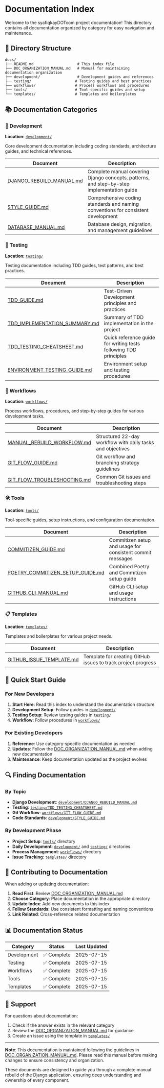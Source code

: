 # Documentation Index

Welcome to the syafiqkayDOTcom project documentation! This directory contains all documentation organized by category for easy navigation and maintenance.

## 📁 Directory Structure

```
docs/
├── README.md                    # This index file
├── DOC_ORGANIZATION_MANUAL.md   # Manual for maintaining documentation organization
├── development/                 # Development guides and references
├── testing/                    # Testing guides and best practices
├── workflows/                  # Process workflows and procedures
├── tools/                      # Tool-specific guides and setup
└── templates/                  # Templates and boilerplates
```

## 📚 Documentation Categories

### 🔧 Development
**Location**: [`development/`](development/)

Core development documentation including coding standards, architecture guides, and technical references.

| Document | Description |
|----------|-------------|
| [DJANGO_REBUILD_MANUAL.md](development/DJANGO_REBUILD_MANUAL.md) | Complete manual covering Django concepts, patterns, and step-by-step implementation guide |
| [STYLE_GUIDE.md](development/STYLE_GUIDE.md) | Comprehensive coding standards and naming conventions for consistent development |
| [DATABASE_MANUAL.md](development/DATABASE_MANUAL.md) | Database design, migration, and management guidelines |

### 🧪 Testing
**Location**: [`testing/`](testing/)

Testing documentation including TDD guides, test patterns, and best practices.

| Document | Description |
|----------|-------------|
| [TDD_GUIDE.md](testing/TDD_GUIDE.md) | Test-Driven Development principles and practices |
| [TDD_IMPLEMENTATION_SUMMARY.md](testing/TDD_IMPLEMENTATION_SUMMARY.md) | Summary of TDD implementation in the project |
| [TDD_TESTING_CHEATSHEET.md](testing/TDD_TESTING_CHEATSHEET.md) | Quick reference guide for writing tests following TDD principles |
| [ENVIRONMENT_TESTING_GUIDE.md](testing/ENVIRONMENT_TESTING_GUIDE.md) | Environment setup and testing procedures |

### 🔄 Workflows
**Location**: [`workflows/`](workflows/)

Process workflows, procedures, and step-by-step guides for various development tasks.

| Document | Description |
|----------|-------------|
| [MANUAL_REBUILD_WORKFLOW.md](workflows/MANUAL_REBUILD_WORKFLOW.md) | Structured 22-day workflow with daily tasks and objectives |
| [GIT_FLOW_GUIDE.md](workflows/GIT_FLOW_GUIDE.md) | Git workflow and branching strategy guidelines |
| [GIT_FLOW_TROUBLESHOOTING.md](workflows/GIT_FLOW_TROUBLESHOOTING.md) | Common Git issues and troubleshooting steps |

### 🛠️ Tools
**Location**: [`tools/`](tools/)

Tool-specific guides, setup instructions, and configuration documentation.

| Document | Description |
|----------|-------------|
| [COMMITIZEN_GUIDE.md](tools/COMMITIZEN_GUIDE.md) | Commitizen setup and usage for consistent commit messages |
| [POETRY_COMMITIZEN_SETUP_GUIDE.md](tools/POETRY_COMMITIZEN_SETUP_GUIDE.md) | Combined Poetry and Commitizen setup guide |
| [GITHUB_CLI_MANUAL.md](tools/GITHUB_CLI_MANUAL.md) | GitHub CLI setup and usage instructions |

### 📋 Templates
**Location**: [`templates/`](templates/)

Templates and boilerplates for various project needs.

| Document | Description |
|----------|-------------|
| [GITHUB_ISSUE_TEMPLATE.md](templates/GITHUB_ISSUE_TEMPLATE.md) | Template for creating GitHub issues to track project progress |

## 🚀 Quick Start Guide

### For New Developers
1. **Start Here**: Read this index to understand the documentation structure
2. **Development Setup**: Follow guides in [`development/`](development/)
3. **Testing Setup**: Review testing guides in [`testing/`](testing/)
4. **Workflow**: Follow procedures in [`workflows/`](workflows/)

### For Existing Developers
1. **Reference**: Use category-specific documentation as needed
2. **Updates**: Follow the [DOC_ORGANIZATION_MANUAL.md](DOC_ORGANIZATION_MANUAL.md) when adding new documentation
3. **Maintenance**: Keep documentation updated as the project evolves

## 🔍 Finding Documentation

### By Topic
- **Django Development**: [`development/DJANGO_REBUILD_MANUAL.md`](development/DJANGO_REBUILD_MANUAL.md)
- **Testing**: [`testing/TDD_TESTING_CHEATSHEET.md`](testing/TDD_TESTING_CHEATSHEET.md)
- **Git Workflow**: [`workflows/GIT_FLOW_GUIDE.md`](workflows/GIT_FLOW_GUIDE.md)
- **Code Standards**: [`development/STYLE_GUIDE.md`](development/STYLE_GUIDE.md)

### By Development Phase
- **Project Setup**: [`tools/`](tools/) directory
- **Daily Development**: [`development/`](development/) and [`testing/`](testing/) directories
- **Process Management**: [`workflows/`](workflows/) directory
- **Issue Tracking**: [`templates/`](templates/) directory

## 📝 Contributing to Documentation

When adding or updating documentation:

1. **Read First**: Review [DOC_ORGANIZATION_MANUAL.md](DOC_ORGANIZATION_MANUAL.md)
2. **Choose Category**: Place documentation in the appropriate directory
3. **Update Index**: Add new documents to this index
4. **Follow Standards**: Use consistent formatting and naming conventions
5. **Link Related**: Cross-reference related documentation

## 📊 Documentation Status

| Category | Status | Last Updated |
|----------|--------|--------------|
| Development | ✅ Complete | 2025-07-15 |
| Testing | ✅ Complete | 2025-07-15 |
| Workflows | ✅ Complete | 2025-07-15 |
| Tools | ✅ Complete | 2025-07-15 |
| Templates | ✅ Complete | 2025-07-15 |

## 🤝 Support

For questions about documentation:
1. Check if the answer exists in the relevant category
2. Review the [DOC_ORGANIZATION_MANUAL.md](DOC_ORGANIZATION_MANUAL.md) for guidance
3. Create an issue using the template in [`templates/`](templates/)

---

**Note**: This documentation is maintained following the guidelines in [DOC_ORGANIZATION_MANUAL.md](DOC_ORGANIZATION_MANUAL.md). Please read this manual before making changes to ensure consistency and organization.

These documents are designed to guide you through a complete manual rebuild of the Django application, ensuring deep understanding and ownership of every component.
